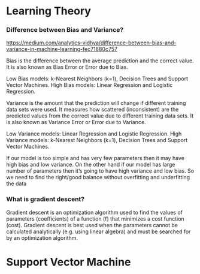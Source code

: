 
# Learning Theory


### Difference between Bias and Variance?

https://medium.com/analytics-vidhya/difference-between-bias-and-variance-in-machine-learning-fec71880c757

Bias is the difference between the average prediction and the correct value. It is also known as Bias Error or Error due to Bias.

Low Bias models: k-Nearest Neighbors (k=1), Decision Trees and Support Vector Machines.
High Bias models: Linear Regression and Logistic Regression.

Variance is the amount that the prediction will change if different training data sets were used. It measures how scattered (inconsistent) are the predicted values from the correct value due to different training data sets. It is also known as Variance Error or Error due to Variance.

Low Variance models: Linear Regression and Logistic Regression.
High Variance models: k-Nearest Neighbors (k=1), Decision Trees and Support Vector Machines.

If our model is too simple and has very few parameters then it may have high bias and low variance. On the other hand if our model has large number of parameters then it’s going to have high variance and low bias. So we need to find the right/good balance without overfitting and underfitting the data


### What is gradient descent? 
Gradient descent is an optimization algorithm used to find the values of parameters (coefficients) of a function (f) that minimizes a cost function (cost). Gradient descent is best used when the parameters cannot be calculated analytically (e.g. using linear algebra) and must be searched for by an optimization algorithm.

# Support Vector Machine

